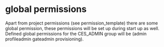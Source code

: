 # global permissions

Apart from project permissions (see permission_template) there are some global permission, these permissions will be set up during
start up as well. Defined global permissions for the CES_ADMIN group will be (admin profileadmin gateadmin provisioning).
